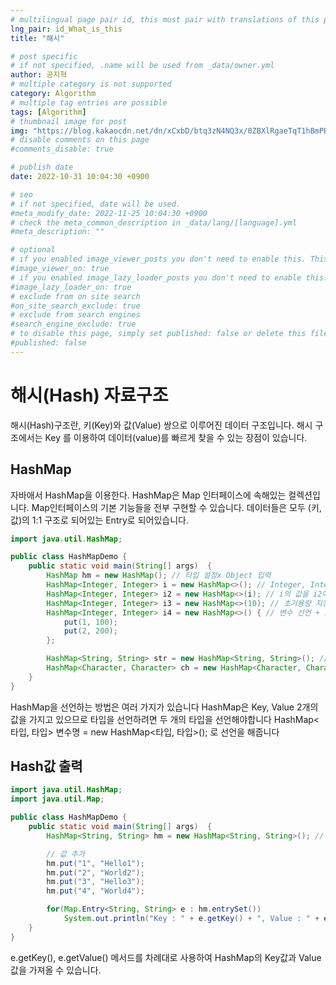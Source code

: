 ```yaml
---
# multilingual page pair id, this must pair with translations of this page. (This name must be unique)
lng_pair: id_What_is_this
title: "해시"

# post specific
# if not specified, .name will be used from _data/owner.yml
author: 공지혁
# multiple category is not supported
category: Algorithm
# multiple tag entries are possible
tags: [Algorithm]
# thumbnail image for post
img: "https://blog.kakaocdn.net/dn/xCxbD/btq3zN4NQ3x/0ZBXlRgaeTqT1hBmPBrOQk/img.png"
# disable comments on this page
#comments_disable: true

# publish date
date: 2022-10-31 10:04:30 +0900

# seo
# if not specified, date will be used.
#meta_modify_date: 2022-11-25 10:04:30 +0900
# check the meta_common_description in _data/lang/[language].yml
#meta_description: ""

# optional
# if you enabled image_viewer_posts you don't need to enable this. This is only if image_viewer_posts = false
#image_viewer_on: true
# if you enabled image_lazy_loader_posts you don't need to enable this. This is only if image_lazy_loader_posts = false
#image_lazy_loader_on: true
# exclude from on site search
#on_site_search_exclude: true
# exclude from search engines
#search_engine_exclude: true
# to disable this page, simply set published: false or delete this file
#published: false
---
```



# 해시(Hash) 자료구조
해시(Hash)구조란, 키(Key)와 값(Value) 쌍으로 이루어진 데이터 구조입니다. 해시 구조에서는 Key 를 이용하여 데이터(value)를 빠르게 찾을 수 있는 장점이 있습니다.

## HashMap
자바애서 HashMap을 이용한다.
HashMap은 Map 인터페이스에 속해있는 컬렉션입니다.
Map인터페이스의 기본 기능들을 전부 구현할 수 있습니다.
데이터들은 모두 (키, 값)의 1:1 구조로 되어있는 Entry로 되어있습니다.

``` java
import java.util.HashMap;

public class HashMapDemo {
	public static void main(String[] args)  {
		HashMap hm = new HashMap(); // 타입 설정x Object 입력
		HashMap<Integer, Integer> i = new HashMap<>(); // Integer, Integer 타입 설정
		HashMap<Integer, Integer> i2 = new HashMap<>(i); // i의 값을 i2에 카피
		HashMap<Integer, Integer> i3 = new HashMap<>(10); // 초기용량 지정
		HashMap<Integer, Integer> i4 = new HashMap<>() { // 변수 선언 + 초기값 지정
			put(1, 100);
			put(2, 200);
		};

		HashMap<String, String> str = new HashMap<String, String>(); // String, String 타입 설정
		HashMap<Character, Character> ch = new HashMap<Character, Character>(); // Char, Char 타입 설정
	}
}
```

HashMap을 선언하는 방법은 여러 가지가 있습니다
HashMap은 Key, Value 2개의 값을 가지고 있으므로 타입을 선언하려면 두 개의 타입을 선언해야합니다
HashMap<타입, 타입> 변수명 = new HashMap<타입, 타입>(); 로 선언을 해줍니다

## Hash값 출력
``` java
import java.util.HashMap;
import java.util.Map;

public class HashMapDemo {
	public static void main(String[] args)  {
		HashMap<String, String> hm = new HashMap<String, String>(); // HashMap 선언

		// 값 추가
		hm.put("1", "Hello1");
		hm.put("2", "World2");
		hm.put("3", "Hello3");
		hm.put("4", "World4");

		for(Map.Entry<String, String> e : hm.entrySet())
			System.out.println("Key : " + e.getKey() + ", Value : " + e.getValue());
	}
}
```

e.getKey(), e.getValue() 메서드를 차례대로 사용하여 HashMap의 Key값과 Value값을 가져올 수 있습니다.
